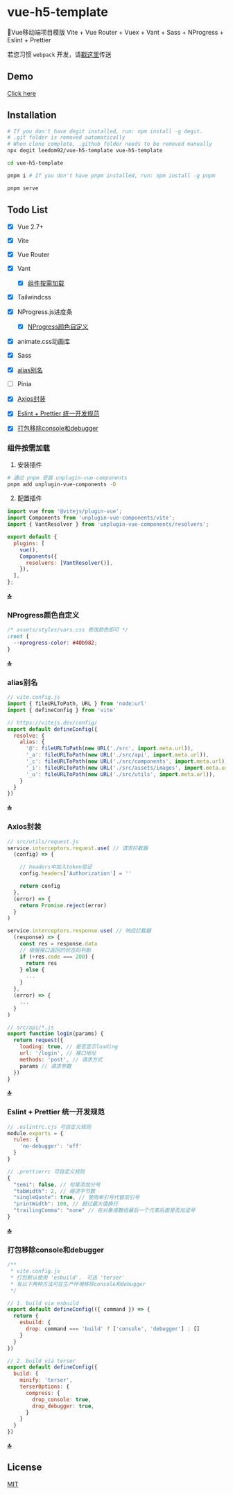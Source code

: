 # vue-h5-template
🍰Vue移动端项目模版 Vite + Vue Router + Vuex + Vant + Sass + NProgress + Eslint + Prettier

若您习惯 `webpack` 开发，请[戳这里](https://github.com/leedom92/vue-h5-template/tree/vue-h5-webpack-template)传送

## Demo
[Click here](https://leedom.me/vue-h5-template/)

## Installation

```bash
# If you don't have degit installed, run: npm install -g degit.
# .git folder is removed automatically
# When clone complete, .github folder needs to be removed manually
npx degit leedom92/vue-h5-template vue-h5-template 

cd vue-h5-template

pnpm i # If you don't have pnpm installed, run: npm install -g pnpm

pnpm serve
```
## <span id="todo-list">Todo List</span>

- [x] Vue 2.7+
- [x] Vite
- [x] Vue Router
- [x] Vant
  - [x] [组件按需加载](#unplugin-vue-components)
- [x] Tailwindcss
- [x] NProgress.js进度条
  - [x] [NProgress颜色自定义](#nprogress)
- [x] animate.css动画库
- [x] Sass
- [x] [alias别名](#alias)
- [ ] Pinia
- [x] [Axios封装](#axios)
- [x] [Eslint + Prettier 统一开发规范](#standard)
- [x] [打包移除console和debugger](#drop)


### <span id="unplugin-vue-components">组件按需加载</span>
1. 安装插件
``` sh
# 通过 pnpm 安装 unplugin-vue-components
pnpm add unplugin-vue-components -D
```

2. 配置插件
```js
import vue from '@vitejs/plugin-vue';
import Components from 'unplugin-vue-components/vite';
import { VantResolver } from 'unplugin-vue-components/resolvers';

export default {
  plugins: [
    vue(),
    Components({
      resolvers: [VantResolver()],
    }),
  ],
};

```

**[🔝](#todo-list)**

### <span id="nprogress">NProgress颜色自定义</span>

``` css
/* assets/styles/vars.css 修改颜色即可 */
:root {
  --nprogress-color: #40b982;
}

```

**[🔝](#todo-list)**

### <span id="alias">alias别名</span>

``` js
// vite.config.js
import { fileURLToPath, URL } from 'node:url'
import { defineConfig } from 'vite'

// https://vitejs.dev/config/
export default defineConfig({
  resolve: {
    alias: {
      '@': fileURLToPath(new URL('./src', import.meta.url)),
      '_a': fileURLToPath(new URL('./src/api', import.meta.url)),
      '_c': fileURLToPath(new URL('./src/components', import.meta.url)),
      '_i': fileURLToPath(new URL('./src/assets/images', import.meta.url)),
      '_u': fileURLToPath(new URL('./src/utils', import.meta.url)),
    }
  }
})

```

**[🔝](#todo-list)**

### <span id="axios">Axios封装</span>

``` js
// src/utils/request.js
service.interceptors.request.use( // 请求拦截器
  (config) => {

    // headers中加入token验证
    config.headers['Authorization'] = ''

    return config
  },
  (error) => {
    return Promise.reject(error)
  }
)

service.interceptors.response.use( // 响应拦截器
  (response) => {
    const res = response.data
    // 根据接口返回的状态码判断
    if (+res.code === 200) {
      return res
    } else {
      ...
    }
  },
  (error) => {
    ...
  }
)

// src/api/*.js
export function login(params) {
  return request({
    loading: true, // 是否显示loading
    url: '/login', // 接口地址
    methods: 'post', // 请求方式
    params // 请求参数
  })
}

```

**[🔝](#todo-list)**

### <span id="standard">Eslint + Prettier 统一开发规范</span>

``` js
// .eslintrc.cjs 可自定义规则
module.exports = {
  rules: {
    'no-debugger': 'off'
  }
}

// .prettierrc 可自定义规则
{
  "semi": false, // 句尾添加分号
  "tabWidth": 2, // 缩进字节数
  "singleQuote": true, // 使用单引号代替双引号
  "printWidth": 100, // 超过最大值换行
  "trailingComma": "none" // 在对象或数组最后一个元素后面是否加逗号
}
```

**[🔝](#todo-list)**

### <span id="drop">打包移除console和debugger</span>

``` js
/**
 * vite.config.js
 * 打包默认使用 'esbuild'， 可选 'terser'
 * 有以下两种方法可在生产环境移除console和debugger
 */

// 1. build via esbuild
export default defineConfig(({ command }) => {
  return {
    esbuild: {
      drop: command === 'build' ? ['console', 'debugger'] : []
    }
  }
})

// 2. build via terser
export default defineConfig({
  build: {
    minify: 'terser',
    terserOptions: {
      compress: {
        drop_console: true,
        drop_debugger: true,
      }
    }
  }
})
```

**[🔝](#todo-list)**

## License

[MIT](https://github.com/leedom92/vue-h5-template/blob/master/LICENSE)
